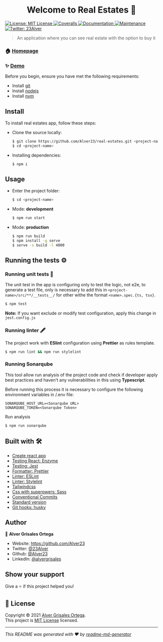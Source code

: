 <h1 align="center">Welcome to Real Estates 👋</h1>
<p>
  <a href="https://github.com/Alver23/real-estates/blob/main/LICENSE" target="_blank">
    <img alt="License: MIT License" src="https://img.shields.io/badge/License-MIT License-yellow.svg" />
  </a>
  <a href="https://coveralls.io/github/Alver23/real-estates?branch=main" target="_blank">
    <img alt="Coveralls" src="https://coveralls.io/repos/github/Alver23/real-estates/badge.svg?branch=main" />
  </a>
  <a href="https://github.com/Alver23/real-estates#readme" target="_blank">
    <img alt="Documentation" src="https://img.shields.io/badge/documentation-yes-brightgreen.svg" />
  </a>
  <a href="https://github.com/Alver23/real-estates/graphs/commit-activity" target="_blank">
    <img alt="Maintenance" src="https://img.shields.io/badge/Maintained%3F-yes-green.svg" />
  </a>
  <a href="https://twitter.com/23Alver" target="_blank">
    <img alt="Twitter: 23Alver" src="https://img.shields.io/twitter/follow/23Alver.svg?style=social" />
  </a>
</p>

> An application where you can see real estate with the option to buy it

### 🏠 [Homepage](https://github.com/Alver23/real-estates#readme)

### ✨ [Demo](https://alver23.github.io/real-estates/)

Before you begin, ensure you have met the following requirements:
* Install [git](https://git-scm.com/downloads)
* Install [nodejs](https://nodejs.org/es/download/)
* Install [nvm](https://github.com/nvm-sh/nvm#installing-and-updating)

## Install
To install real estates app, follow these steps:
* Clone the source locally:
  ```bash
  $ git clone https://github.com/Alver23/real-estates.git <project-name>
  $ cd <project-name>
  ``` 
* Installing dependencies:
  ```bash
  $ npm i
  ```

## Usage

* Enter the project folder:
  ```bash
  $ cd <project-name>
  ```
  
* Mode: **development**
  ```bash
  $ npm run start
  ```
  
* Mode: **production**
  ```bash
  $ npm run build
  $ npm install -g serve
  $ serve -s build -l 4000
  ```

## Running the tests ⚙️

### Running unit tests 🔩

The unit test in the app is configuring only to test the logic, not e2e, to generate a test file, only is necessary to add this in `<project-name>/src/**/__tests__/` for other withe the format `<name>.spec.{ts, tsx}`.

```bash
$ npm test
```
**Note:** If you want exclude or modify test configuration, apply this change in `jest.config.js`

### Running linter 🖋

The project work with **ESlint** configuration using **Prettier** as rules template.

```bash
$ npm run lint && npm run stylelint
```

### Running Sonarqube

This tool allow run analysis of the project code and check if developer apply best practices and haven't any vulnerabilities in this using **Typescript**.

Before running this process it is necessary to configure the following environment variables in <rootDir>/.env file:

```
SONARQUBE_HOST_URL=<Sonarqube URL>
SONARQUBE_TOKEN=<Sonarqube Token>
```

Run analysis

```bash
$ npm run sonarqube
```

## Built with 🛠️

[//]: # (Mention the development libraries and frameworks you used to create your project)

* [Create react app](https://create-react-app.dev/)
* [Testing React: Enzyme](https://enzymejs.github.io/enzyme/)
* [Testing: Jest](https://jestjs.io/)
* [Formatter: Prettier](https://prettier.io/docs/en/index.html)
* [Linter: ESLint](https://eslint.org/)
* [Linter: Stylelint](https://stylelint.io/)
* [Tailwindcss](https://tailwindcss.com/)
* [Css with superpwers: Sass](https://sass-lang.com/)
* [Conventional Commits](https://www.conventionalcommits.org/en/v1.0.0/)
* [Standard version](https://github.com/conventional-changelog/standard-version)
* [Git hooks: husky](https://github.com/typicode/husky)

## Author

👤 **Alver Grisales Ortega**

* Website: https://github.com/Alver23
* Twitter: [@23Alver](https://twitter.com/23Alver)
* Github: [@Alver23](https://github.com/Alver23)
* LinkedIn: [@alvergrisales](https://linkedin.com/in/alvergrisales)

## Show your support

Give a ⭐️ if this project helped you!

## 📝 License

Copyright © 2021 [Alver Grisales Ortega](https://github.com/Alver23).<br />
This project is [MIT License](https://github.com/Alver23/real-estates/blob/main/LICENSE) licensed.

***
_This README was generated with ❤️ by [readme-md-generator](https://github.com/kefranabg/readme-md-generator)_
